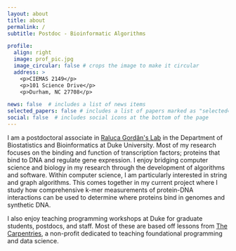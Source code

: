 ```yaml
---
layout: about
title: about
permalink: /
subtitle: Postdoc - Bioinformatic Algorithms

profile:
  align: right
  image: prof_pic.jpg
  image_circular: false # crops the image to make it circular
  address: >
    <p>CIEMAS 2149</p>
    <p>101 Science Drive</p>
    <p>Durham, NC 27708</p>

news: false  # includes a list of news items
selected_papers: false # includes a list of papers marked as "selected={true}"
social: false  # includes social icons at the bottom of the page
---
```


I am a postdoctoral associate in <a href="https://gordanlab.cs.duke.edu/">Raluca Gordân's Lab</a> in the Department of Biostatistics and Bioinformatics at Duke University. Most of my research focuses on the binding and function of transcription factors; proteins that bind to DNA and regulate gene expression. I enjoy bridging computer science and biology in my research through the development of algorithms and software. Within computer science, I am particularly interested in string and graph algorithms. This comes together in my current project where I study how comprehensive k-mer measurements of protein-DNA interactions can be used to determine where proteins bind in genomes and synthetic DNA.

I also enjoy teaching programming workshops at Duke for graduate students, postdocs, and staff. Most of these are based off lessons from <a href="https://carpentries.org/">The Carpentries</a>, a non-profit dedicated to teaching foundational programming and data science.
